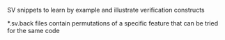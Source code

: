   SV snippets to learn by example and illustrate verification constructs
  
  *.sv.back files contain permutations of a specific feature that can be tried for the same code
